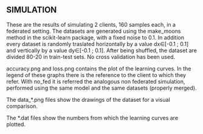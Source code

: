 ## SIMULATION
These are the results of simulating 2 clients, 160 samples each, in a federated setting. 
The datasets are generated using the make_moons method in the scikit-learn package, with
a fixed noise to 0.1. 
In addition every dataset is randomly traslated horizontally by a value dx&isin;[-0.1 ; 0.1] 
and vertically by a value dy&isin;[-0.1 ; 0.1]. 
After being shuffled, the dataset are divided 80-20 in train-test sets.
No cross validation has been used.

accuracy.png and loss.png contains the plot of the learning curves. In the legend of
these graphs there is the reference to the client to which they refer. With no_fed it
is referred the analogous non federated simulation, performed using the same model and
the same datasets (properly merged).

The data_*.png files show the drawings of the dataset for a visual comparison.

The *.dat files show the numbers from which the learning curves are plotted.